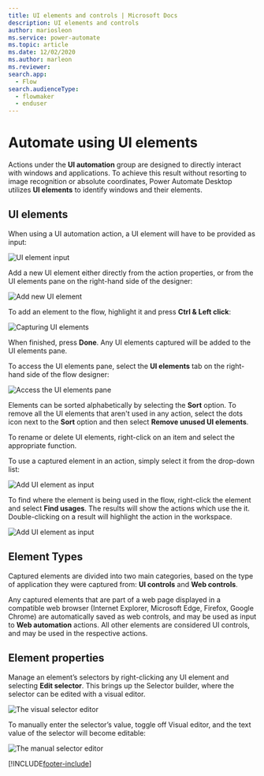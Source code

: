 ```yaml
---
title: UI elements and controls | Microsoft Docs
description: UI elements and controls
author: mariosleon
ms.service: power-automate
ms.topic: article
ms.date: 12/02/2020
ms.author: marleon
ms.reviewer:
search.app: 
  - Flow
search.audienceType: 
  - flowmaker
  - enduser
---
```

# Automate using UI elements



Actions under the **UI automation** group are designed to directly interact with windows and applications. To achieve this result without resorting to image recognition or absolute coordinates, Power Automate Desktop utilizes **UI elements** to identify windows and their elements.

## UI elements
When using a UI automation action, a UI element will have to be provided as input:

![UI element input](./media/ui-elements/ui-element-input.png)

Add a new UI element either directly from the action properties, or from the UI elements pane on the right-hand side of the designer:

![Add new UI element](./media/ui-elements/add-new-ui-element.png)

To add an element to the flow, highlight it and press **Ctrl & Left click**:

![Capturing UI elements](./media/ui-elements/capturing-ui-elements.png)

When finished, press **Done**. Any UI elements captured will be added to the UI elements pane.

To access the UI elements pane, select the **UI elements** tab on the right-hand side of the flow designer:

![Access the UI elements pane](./media/ui-elements/access-ui-elements-pane.png)

Elements can be sorted alphabetically by selecting the **Sort** option. To remove all the UI elements that aren't used in any action, select the dots icon next to the **Sort** option and then select **Remove unused UI elements**.

To rename or delete UI elements, right-click on an item and select the appropriate function. 

To use a captured element in an action, simply select it from the drop-down list:

![Add UI element as input](./media/ui-elements/add-ui-element-as-input.png)


To find where the element is being used in the flow, right-click the element and select **Find usages**. The results will show the actions which use the it. Double-clicking on a result will highlight the action in the workspace.

![Add UI element as input](./media/ui-elements/ui-element-right-click.png)

## Element Types

Captured elements are divided into two main categories, based on the type of application they were captured from: **UI controls** and **Web controls**.

Any captured elements that are part of a web page displayed in a compatible web browser (Internet Explorer, Microsoft Edge, Firefox, Google Chrome) are automatically saved as web controls, and may be used as input to **Web automation** actions. All other elements are considered UI controls, and may be used in the respective actions.

## Element properties

Manage an element’s selectors by right-clicking any UI element and selecting **Edit selector**. This brings up the Selector builder, where the selector can be edited with a visual editor.

![The visual selector editor](./media/ui-elements/visual-selector-editor.png)

To manually enter the selector’s value, toggle off Visual editor, and the text value of the selector will become editable:

![The manual selector editor](./media/ui-elements/manual-selector-editor.png)

[!INCLUDE[footer-include](../includes/footer-banner.md)]

